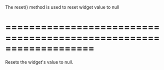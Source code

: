 <!--**
/*-------------------------------------------
    Auto-generated file. Do not modify.
-------------------------------------------

**-->
<!--d-->
The reset() method is used to reset widget value to null
<!--/d-->
===================================================================
===================================================================

<!--shortDescription-->
Resets the widget's value to null.
<!--/shortDescription-->

<!--fullDescription-->

<!--/fullDescription-->